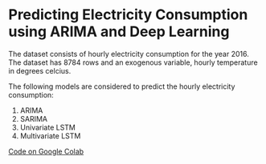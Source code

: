 # Predicting Electricity Consumption using ARIMA and Deep Learning

The dataset consists of hourly electricity consumption for the year 2016. The dataset has
8784 rows and an exogenous variable, hourly temperature in degrees celcius.

The following models are considered to predict the hourly electricity consumption:

1. ARIMA
2. SARIMA
3. Univariate LSTM
4. Multivariate LSTM

[Code on Google Colab](https://colab.research.google.com/drive/1DgNneCvXN9TwZeuwG3l4tpzV6ccgSD_q?usp=sharing)
